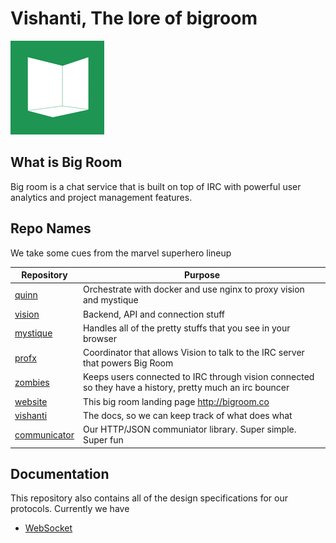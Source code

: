# Vishanti, The lore of bigroom

![](./imgs/logo_small.jpg)

## What is Big Room

Big room is a chat service that is built on top of IRC with powerful user analytics and project management features.

## Repo Names

We take some cues from the marvel superhero lineup

| Repository                                            | Purpose                                                                                                       |
|-------------------------------------------------|---------------------------------------------------------------------------------------------------------------|
| [quinn](https://github.com/BigRoom/quinn)       | Orchestrate with docker and use nginx to proxy vision and mystique                                            |
| [vision](https://github.com/BigRoom/vision)     | Backend, API and connection stuff                                                     |
| [mystique](https://github.com/BigRoom/mystique) | Handles all of the pretty stuffs that you see in your browser                        |
| [profx](https://github.com/BigRoom/profx)       | Coordinator that allows Vision to talk to the IRC server that powers Big Room                      |
| [zombies](https://github.com/BigRoom/zombies)   | Keeps users connected to IRC through vision connected so they have a history, pretty much an irc bouncer |
| [website](https://github.com/BigRoom/website)   | This big room landing page http://bigroom.co                                                                |
| [vishanti](https://github.com/BigRoom/vishanti) | The docs, so we can keep track of what does what                                                              |
| [communicator](https://github.com/BigRoom/communicator) | Our HTTP/JSON communiator library. Super simple. Super fun |

## Documentation

This repository also contains all of the design specifications for our protocols. Currently we have

- [WebSocket](WEBSOCKET_PROTOCOL.md)
